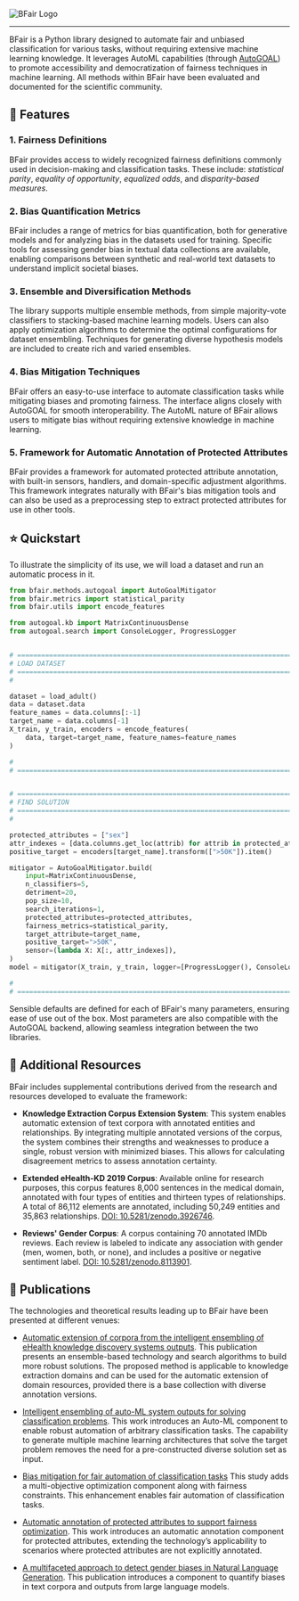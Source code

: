 ![BFair Logo](https://bfair-ml.github.io/bfair-banner.jpg)

---

BFair is a Python library designed to automate fair and unbiased classification for various tasks, without requiring extensive machine learning knowledge. It leverages AutoML capabilities (through [AutoGOAL](https://autogoal.github.io)) to promote accessibility and democratization of fairness techniques in machine learning. All methods within BFair have been evaluated and documented for the scientific community.

## 🧰 Features

### 1. Fairness Definitions

BFair provides access to widely recognized fairness definitions commonly used in decision-making and classification tasks. These include: _statistical parity_, _equality of opportunity_, _equalized odds_, and _disparity-based measures_.

### 2. Bias Quantification Metrics

BFair includes a range of metrics for bias quantification, both for generative models and for analyzing bias in the datasets used for training. Specific tools for assessing gender bias in textual data collections are available, enabling comparisons between synthetic and real-world text datasets to understand implicit societal biases.

### 3. Ensemble and Diversification Methods

The library supports multiple ensemble methods, from simple majority-vote classifiers to stacking-based machine learning models. Users can also apply optimization algorithms to determine the optimal configurations for dataset ensembling. Techniques for generating diverse hypothesis models are included to create rich and varied ensembles.

### 4. Bias Mitigation Techniques

BFair offers an easy-to-use interface to automate classification tasks while mitigating biases and promoting fairness. The interface aligns closely with AutoGOAL for smooth interoperability. The AutoML nature of BFair allows users to mitigate bias without requiring extensive knowledge in machine learning.

### 5. Framework for Automatic Annotation of Protected Attributes

BFair provides a framework for automated protected attribute annotation, with built-in sensors, handlers, and domain-specific adjustment algorithms. This framework integrates naturally with BFair's bias mitigation tools and can also be used as a preprocessing step to extract protected attributes for use in other tools.

## ⭐ Quickstart

To illustrate the simplicity of its use, we will load a dataset and run an automatic process in it.

```python
from bfair.methods.autogoal import AutoGoalMitigator
from bfair.metrics import statistical_parity
from bfair.utils import encode_features

from autogoal.kb import MatrixContinuousDense
from autogoal.search import ConsoleLogger, ProgressLogger


# ==============================================================================
# LOAD DATASET
# ==============================================================================
#

dataset = load_adult()
data = dataset.data
feature_names = data.columns[:-1]
target_name = data.columns[-1]
X_train, y_train, encoders = encode_features(
    data, target=target_name, feature_names=feature_names
)

#
# ==============================================================================


# ==============================================================================
# FIND SOLUTION
# ==============================================================================
#

protected_attributes = ["sex"]
attr_indexes = [data.columns.get_loc(attrib) for attrib in protected_attributes]
positive_target = encoders[target_name].transform([">50K"]).item()

mitigator = AutoGoalMitigator.build(
    input=MatrixContinuousDense,
    n_classifiers=5,
    detriment=20,
    pop_size=10,
    search_iterations=1,
    protected_attributes=protected_attributes,
    fairness_metrics=statistical_parity,
    target_attribute=target_name,
    positive_target=">50K",
    sensor=(lambda X: X[:, attr_indexes]),
)
model = mitigator(X_train, y_train, logger=[ProgressLogger(), ConsoleLogger()])

#
# ==============================================================================
```

Sensible defaults are defined for each of BFair's many parameters, ensuring ease of use out of the box.
Most parameters are also compatible with the AutoGOAL backend, allowing seamless integration between the two libraries.

## 🤖 Additional Resources

BFair includes supplemental contributions derived from the research and resources developed to evaluate the framework:

- **Knowledge Extraction Corpus Extension System**: This system enables automatic extension of text corpora with annotated entities and relationships. By integrating multiple annotated versions of the corpus, the system combines their strengths and weaknesses to produce a single, robust version with minimized biases. This allows for calculating disagreement metrics to assess annotation certainty.
  
- **Extended eHealth-KD 2019 Corpus**: Available online for research purposes, this corpus features 8,000 sentences in the medical domain, annotated with four types of entities and thirteen types of relationships. A total of 86,112 elements are annotated, including 50,249 entities and 35,863 relationships. [DOI: 10.5281/zenodo.3926746](https://doi.org/10.5281/zenodo.3926746).

- **Reviews' Gender Corpus**: A corpus containing 70 annotated IMDb reviews. Each review is labeled to indicate any association with gender (men, women, both, or none), and includes a positive or negative sentiment label. [DOI: 10.5281/zenodo.8113901](https://doi.org/10.5281/zenodo.8113901).

## 📃 Publications

The technologies and theoretical results leading up to BFair have been presented at different venues:

- [Automatic extension of corpora from the intelligent ensembling of eHealth knowledge discovery systems outputs](https://doi.org/10.1016/j.jbi.2021.103716). This publication presents an ensemble-based technology and search algorithms to build more robust solutions. The proposed method is applicable to knowledge extraction domains and can be used for the automatic extension of domain resources, provided there is a base collection with diverse annotation versions.

- [Intelligent ensembling of auto-ML system outputs for solving classification problems](https://doi.org/10.1016/j.ins.2022.07.061). This work introduces an Auto-ML component to enable robust automation of arbitrary classification tasks. The capability to generate multiple machine learning architectures that solve the target problem removes the need for a pre-constructed diverse solution set as input.

- [Bias mitigation for fair automation of classification tasks](https://doi.org/10.1111/exsy.13734) This study adds a multi-objective optimization component along with fairness constraints. This enhancement enables fair automation of classification tasks.

- [Automatic annotation of protected attributes to support fairness optimization](https://doi.org/10.1016/j.ins.2024.120188). This work introduces an automatic annotation component for protected attributes, extending the technology’s applicability to scenarios where protected attributes are not explicitly annotated.

- [A multifaceted approach to detect gender biases in Natural Language Generation](https://doi.org/10.1016/j.knosys.2024.112367). This publication introduces a component to quantify biases in text corpora and outputs from large language models.